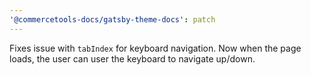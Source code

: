 ```yaml
---
'@commercetools-docs/gatsby-theme-docs': patch
---
```


Fixes issue with `tabIndex` for keyboard navigation. Now when the page loads, the user can user the keyboard to navigate up/down.
